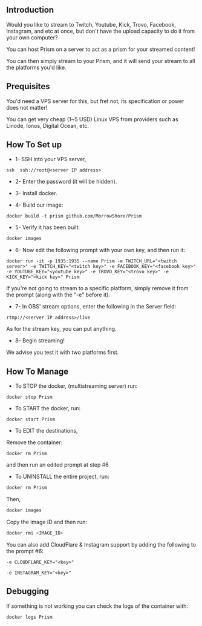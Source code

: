 ## Introduction

Would you like to stream to Twitch, Youtube, Kick, Trovo, Facebook, Instagram, and etc at once, but don't have the upload capacity to do it from your own computer?

You can host Prism on a server to act as a prism for your streamed content!

You can then simply stream to your Prism, and it will send your stream to all the platforms you'd like.


## Prequisites

You'd need a VPS server for this, but fret not, its specification or power does not matter!

You can get very cheap (1~5 USD) Linux VPS from providers such as Linode, Ionos, Digital Ocean, etc.


## How To Set up

* 1- SSH into your VPS server,
```
ssh  ssh://root@<server IP address>
```

* 2- Enter the password (it will be hidden).


* 3- Install docker.


* 4- Build our image:
```
docker build -t prism github.com/MorrowShore/Prism
```

* 5- Verify it has been built:
```bash
docker images
```

* 6- Now edit the following prompt with your own key, and then run it:

```
docker run -it -p 1935:1935 --name Prism -e TWITCH_URL="<twitch server>" -e TWITCH_KEY="<twitch key>" -e FACEBOOK_KEY="<facebook key>" -e YOUTUBE_KEY="<youtube key>" -e TROVO_KEY="<trovo key>" -e KICK_KEY="<kick key>" Prism
```

If you're not going to stream to a specific platform, 
simply remove it from the prompt (along with the "-e" before it).

* 7- In OBS' stream options, enter the following in the Server field:
```
rtmp://<server IP address>/live
```

As for the stream key, you can put anything.

* 8- Begin streaming!

We advise you test it with two platforms first.

## How To Manage

* To STOP the docker, (multistreaming server) run:

```
docker stop Prism
```

* To START the docker, run:

```
docker start Prism
```

* To EDIT the destinations,

Remove the container:

```docker rm Prism```

and then run an edited prompt at step #6

* To UNINSTALL the entire project, run:

```bash
docker rm Prism
```
Then,

```bash
docker images
```
Copy the image ID and then run:

```bash
docker rmi <IMAGE_ID>
```


You can also add CloudFlare & Instagram support by adding the following to the prompt #6: 

```
-e CLOUDFLARE_KEY="<key>"
```
```
-e INSTAGRAM_KEY="<key>"
```

## Debugging

If something is not working you can check the logs of the container with:

```bash
docker logs Prism
```
